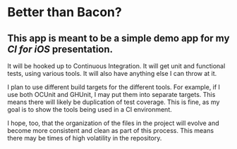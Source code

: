 # Better than Bacon?

## This app is meant to be a simple demo app for my *CI for iOS* presentation. 

It will be hooked up to Continuous Integration. It will get unit and functional tests, using various tools. It will also have anything else I can throw at it.

I plan to use different build targets for the different tools. For example, if I use both OCUnit and GHUnit, I may put them into separate targets. This means there will likely be duplication of test coverage. This is fine, as my goal is to show the tools being used in a CI environment.

I hope, too, that the organization of the files in the project will evolve and become more consistent and clean as part of this process. This means there may be times of high volatility in the repository. 